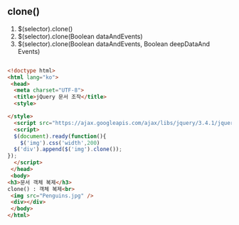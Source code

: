 ## clone()

1. $(selector).clone()
2. $(selector).clone(Boolean dataAndEvents)
3. $(selector).clone(Boolean dataAndEvents, Boolean deepDataAnd Events)

```html

<!doctype html>
<html lang="ko">
 <head>
  <meta charset="UTF-8">
  <title>jQuery 문서 조작</title>
  <style>

</style>
  <script src="https://ajax.googleapis.com/ajax/libs/jquery/3.4.1/jquery.min.js"></script>
  <script>
  $(document).ready(function(){
	$('img').css('width',200)
  $('div').append($('img').clone());
});
  </script>
 </head>
 <body>
<h3>문서 객체 복제</h3>
clone() : 객체 복제<br>
 <img src="Penguins.jpg" />
 <div></div>
 </body>
</html>

```

